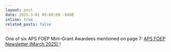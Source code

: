```yaml
---
layout: post
date: 2025-3-01 09:00:00 -0400
inline: true
related_posts: false
---
```


One of six APS FOEP Mini-Grant Awardees mentioned on page 7:
<a href="https://higherlogicdownload.s3.amazonaws.com/APS/b78b34eb-fd8b-4522-bbc5-d1874657d1bb/UploadedImages/APS_FOEP_Newsletter_March_2025_.pdf" 
   target="_blank" rel="noopener noreferrer">
APS FOEP Newsletter (March 2025)
</a>!